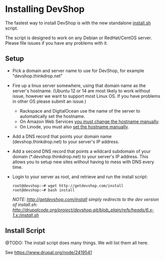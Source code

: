 Installing DevShop
==================


The fastest way to install DevShop is with the new standalone <a href="http://drupalcode.org/project/devshop.git/blob_plain/refs/heads/6.x-1.x:/install.sh">install.sh</a> script.

The script is designed to work on any Debian or RedHat/CentOS server. Please file issues if you have any problems with it.

Setup
-----

- Pick a domain and server name to use for DevShop, for example "devshop.thinkdrop.net"
- Fire up a linux server somewhere, using that domain name as the server's hostname. (Ubuntu 12 or 14 are most likely to work without issue, however we want to support most Linux OS. If you have problems in other OS please submit an issue.)
  - Rackspace and DigitalOcean use the name of the server to automatically set the hostname.
  - On Amazon Web Services <a href="http://docs.aws.amazon.com/AWSEC2/latest/UserGuide/set-hostname.html">you must change the hostname manually</a>.
  - On Linode, you must also <a href="https://www.linode.com/docs/getting-started#setting-the-hostname">set the hostname manually</a>.

- Add a DNS record that points your domain name (devshop.thinkdrop.net) to your server's IP address.
- Add a second DNS record that points a wildcard subdomain of your domain (*.devshop.thinkdrop.net) to your server's IP address. This allows you to setup new sites without having to mess with DNS every time.
- Login to your server as root, and retrieve and run the install script:

  ```
  root@devshop:~# wget http://getdevshop.com/install
  root@devshop:~# bash install
  ```

  *NOTE: http://getdevshop.com/install simply redirects to the dev version of install.sh: http://drupalcode.org/project/devshop.git/blob_plain/refs/heads/6.x-1.x:/install.sh*


Install Script
--------------

@TODO:
The install script does many things.  We will list them all here.

See https://www.drupal.org/node/2419541